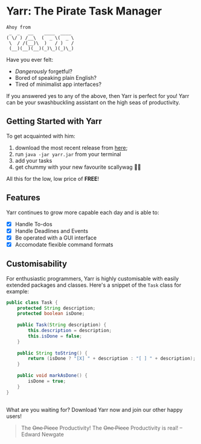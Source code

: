 # Yarr: The Pirate Task Manager
```
Ahoy from
 _  _   __    ____  ____ 
( \/ ) /__\  (  _ \(  _ \
 \  / /(__)\  )   / )   /
 (__)(__)(__)(_)\_)(_)\_)
 ```
Have you ever felt:
- *Dangerously* forgetful?
- Bored of speaking plain English?
- Tired of minimalist app interfaces?

If you answered yes to any of the above, then Yarr is perfect for you! Yarr can be your swashbuckling assistant on the high seas of productivity.

## Getting Started with Yarr
To get acquainted with him:
1. download the most recent release from [here](https://github.com/H4mes/ip/releases);
2. run `java -jar yarr.jar` from your terminal
3. add your tasks
4. get chummy with your new favourite scallywag :pirate_flag:

All this for the low, low price of **FREE**!

## Features
Yarr continues to grow more capable each day and is able to:
- [X] Handle To-dos
- [X] Handle Deadlines and Events 
- [X] Be operated with a GUI interface
- [X] Accomodate flexible command formats

## Customisability
For enthusiastic programmers, Yarr is highly customisable with easily extended packages and classes. Here's a snippet of the `Task` class for example:
```java
public class Task {  
    protected String description;  
    protected boolean isDone;  
  
    public Task(String description) {  
        this.description = description;  
        this.isDone = false;  
    }  
  
    public String toString() {  
        return (isDone ? "[X] " + description : "[ ] " + description); //mark done task with X  
    }  
  
	public void markAsDone() {  
        isDone = true;  
    }
}
```
##
What are you waiting for? Download Yarr now and join our other happy users!
> The ~~One Piece~~ Productivity! The ~~One Piece~~ Productivity is real! – Edward Newgate
